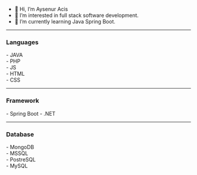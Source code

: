 - 👋 Hi, I’m Aysenur Acis
- 👀 I’m interested in full stack software development.
- 🌱 I’m currently learning Java Spring Boot.
<hr>

<h3>Languages</h3>
- JAVA<br>
- PHP<br>
- JS<br>
- HTML<br>
- CSS<br>
 <hr>
 
 <h3>Framework</h3>
 - Spring Boot
 - .NET

<hr>
<h3>Database</h3>
- MongoDB<br>
- MSSQL<br>
- PostreSQL<br>
- MySQL<br>

